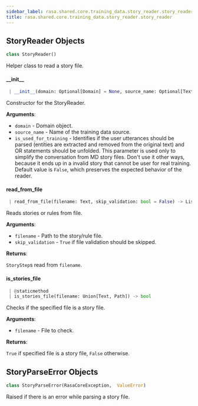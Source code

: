 ```yaml
---
sidebar_label: rasa.shared.core.training_data.story_reader.story_reader
title: rasa.shared.core.training_data.story_reader.story_reader
---
```

## StoryReader Objects

```python
class StoryReader()
```

Helper class to read a story file.

#### \_\_init\_\_

```python
 | __init__(domain: Optional[Domain] = None, source_name: Optional[Text] = None, is_used_for_training: bool = True) -> None
```

Constructor for the StoryReader.

**Arguments**:

- `domain` - Domain object.
- `source_name` - Name of the training data source.
- `is_used_for_training` - Identifies if the user utterances should be parsed
  (entities are extracted and removed from the original text) and
  OR statements should be unfolded. This parameter is used only to
  simplify the conversation from MD story files. Don&#x27;t use it other ways,
  because it ends up in a invalid story that cannot be user for real
  training. Default value is `False`, which preserves the expected behavior
  of the reader.

#### read\_from\_file

```python
 | read_from_file(filename: Text, skip_validation: bool = False) -> List[StoryStep]
```

Reads stories or rules from file.

**Arguments**:

- `filename` - Path to the story/rule file.
- `skip_validation` - `True` if file validation should be skipped.
  

**Returns**:

  `StoryStep`s read from `filename`.

#### is\_stories\_file

```python
 | @staticmethod
 | is_stories_file(filename: Union[Text, Path]) -> bool
```

Checks if the specified file is a story file.

**Arguments**:

- `filename` - File to check.
  

**Returns**:

  `True` if specified file is a story file, `False` otherwise.

## StoryParseError Objects

```python
class StoryParseError(RasaCoreException,  ValueError)
```

Raised if there is an error while parsing a story file.

